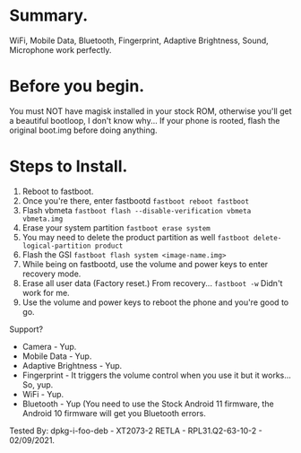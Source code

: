 # Summary.
WiFi, Mobile Data, Bluetooth, Fingerprint, Adaptive Brightness, Sound, Microphone work perfectly.

# Before you begin.
You must NOT have magisk installed in your stock ROM, otherwise you'll get a beautiful bootloop, I don't know why... If your phone is rooted, flash the original boot.img before doing anything.

# Steps to Install.
1. Reboot to fastboot.
2. Once you're there, enter fastbootd `fastboot reboot fastboot`
3. Flash vbmeta `fastboot flash --disable-verification vbmeta vbmeta.img`
4. Erase your system partition `fastboot erase system`
5. You may need to delete the product partition as well `fastboot delete-logical-partition product`
6. Flash the GSI `fastboot flash system <image-name.img>`
7. While being on fastbootd, use the volume and power keys to enter recovery mode.
8. Erase all user data (Factory reset.) From recovery... `fastboot -w` Didn't work for me.
9. Use the volume and power keys to reboot the phone and you're good to go.

Support?

* Camera - Yup.
* Mobile Data - Yup.
* Adaptive Brightness - Yup.
* Fingerprint - It triggers the volume control when you use it but it works... So, yup.
* WiFi - Yup.
* Bluetooth - Yup (You need to use the Stock Android 11 firmware, the Android 10 firmware will get you Bluetooth errors.

Tested By: dpkg-i-foo-deb - XT2073-2 RETLA - RPL31.Q2-63-10-2 - 02/09/2021.